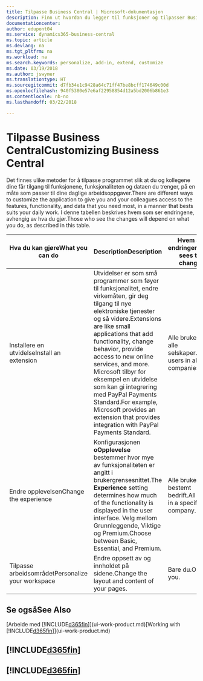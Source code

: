 ```yaml
---
title: Tilpasse Business Central | Microsoft-dokumentasjon
description: Finn ut hvordan du legger til funksjoner og tilpasser Business Central.
documentationcenter: 
author: edupont04
ms.service: dynamics365-business-central
ms.topic: article
ms.devlang: na
ms.tgt_pltfrm: na
ms.workload: na
ms.search.keywords: personalize, add-in, extend, customize
ms.date: 03/19/2018
ms.author: jswymer
ms.translationtype: HT
ms.sourcegitcommit: d7fb34e1c9428a64c71ff47be8bcff174649c00d
ms.openlocfilehash: 940f5380e57e6af22958854d12a5bd2006b861e3
ms.contentlocale: nb-no
ms.lasthandoff: 03/22/2018

---
```

# <a name="customizing-business-central"></a><span data-ttu-id="f2892-103">Tilpasse Business Central</span><span class="sxs-lookup"><span data-stu-id="f2892-103">Customizing Business Central</span></span>
<!--NAV # Customizing Dynamics NAV -->
<span data-ttu-id="f2892-104">Det finnes ulike metoder for å tilpasse programmet slik at du og kollegene dine får tilgang til funksjonene, funksjonaliteten og dataen du trenger, på en måte som passer til dine daglige arbeidsoppgaver.</span><span class="sxs-lookup"><span data-stu-id="f2892-104">There are different ways to customize the application to give you and your colleagues access to the features, functionality, and data that you need most, in a manner that bests suits your daily work.</span></span> <span data-ttu-id="f2892-105">I denne tabellen beskrives hvem som ser endringene, avhengig av hva du gjør.</span><span class="sxs-lookup"><span data-stu-id="f2892-105">Those who see the changes will depend on what you do, as described in this table.</span></span>

| <span data-ttu-id="f2892-106">Hva du kan gjøre</span><span class="sxs-lookup"><span data-stu-id="f2892-106">What you can do</span></span>    |  <span data-ttu-id="f2892-107">Description</span><span class="sxs-lookup"><span data-stu-id="f2892-107">Description</span></span>  |  <span data-ttu-id="f2892-108">Hvem ser endringene</span><span class="sxs-lookup"><span data-stu-id="f2892-108">Who sees the changes</span></span>  |  <span data-ttu-id="f2892-109">Mer informasjon</span><span class="sxs-lookup"><span data-stu-id="f2892-109">More information</span></span>  |
|-----|---------------|---------|-------|
|<span data-ttu-id="f2892-110">Installere en utvidelse</span><span class="sxs-lookup"><span data-stu-id="f2892-110">Install an extension</span></span>|<span data-ttu-id="f2892-111">Utvidelser er som små programmer som føyer til funksjonalitet, endre virkemåten, gir deg tilgang til nye elektroniske tjenester og så videre.</span><span class="sxs-lookup"><span data-stu-id="f2892-111">Extensions are like small applications that add functionality, change behavior, provide access to new online services, and more.</span></span> <span data-ttu-id="f2892-112">Microsoft tilbyr for eksempel en utvidelse som kan gi integrering med PayPal Payments Standard.</span><span class="sxs-lookup"><span data-stu-id="f2892-112">For example, Microsoft provides an extension that provides integration with PayPal Payments Standard.</span></span>|<span data-ttu-id="f2892-113">Alle brukere i alle selskaper.</span><span class="sxs-lookup"><span data-stu-id="f2892-113">All users in all companies.</span></span>|[<span data-ttu-id="f2892-114">Tilpasse ved hjelp av utvidelser</span><span class="sxs-lookup"><span data-stu-id="f2892-114">Customizing Using Extensions</span></span>](ui-extensions.md)|
|<span data-ttu-id="f2892-115">Endre opplevelsen</span><span class="sxs-lookup"><span data-stu-id="f2892-115">Change the experience</span></span>|<span data-ttu-id="f2892-116">Konfigurasjonen **oOpplevelse** bestemmer hvor mye av funksjonaliteten er angitt i brukergrensesnittet.</span><span class="sxs-lookup"><span data-stu-id="f2892-116">The **Experience** setting determines how much of the functionality is displayed in the user interface.</span></span> <span data-ttu-id="f2892-117">Velg mellom Grunnleggende, Viktige og Premium.</span><span class="sxs-lookup"><span data-stu-id="f2892-117">Choose between Basic, Essential, and Premium.</span></span>|<span data-ttu-id="f2892-118">Alle brukere i en bestemt bedrift.</span><span class="sxs-lookup"><span data-stu-id="f2892-118">All users in a specific company.</span></span>|<span data-ttu-id="f2892-119">[Tilpasse [!INCLUDE[d365fin](includes/d365fin_md.md)]-opplevelsen](ui-experiences.md)</span><span class="sxs-lookup"><span data-stu-id="f2892-119">[Customizing Your [!INCLUDE[d365fin](includes/d365fin_md.md)] Experience](ui-experiences.md)</span></span>|
|<span data-ttu-id="f2892-120">Tilpasse arbeidsområdet</span><span class="sxs-lookup"><span data-stu-id="f2892-120">Personalize your workspace</span></span>|<span data-ttu-id="f2892-121">Endre oppsett av og innholdet på sidene.</span><span class="sxs-lookup"><span data-stu-id="f2892-121">Change the layout and content of your pages.</span></span>|<span data-ttu-id="f2892-122">Bare du.</span><span class="sxs-lookup"><span data-stu-id="f2892-122">Only you.</span></span>|[<span data-ttu-id="f2892-123">Tilpasse arbeidsområdet</span><span class="sxs-lookup"><span data-stu-id="f2892-123">Personalizing Your Workspace</span></span>](ui-personalization-user.md)|

## <a name="see-also"></a><span data-ttu-id="f2892-124">Se også</span><span class="sxs-lookup"><span data-stu-id="f2892-124">See Also</span></span>
<span data-ttu-id="f2892-125">[Arbeide med [!INCLUDE[d365fin](includes/d365fin_md.md)]](ui-work-product.md)</span><span class="sxs-lookup"><span data-stu-id="f2892-125">[Working with [!INCLUDE[d365fin](includes/d365fin_md.md)]](ui-work-product.md)</span></span>  

## [!INCLUDE[d365fin](includes/free_trial_md.md)]  
## [!INCLUDE[d365fin](includes/training_link_md.md)]

